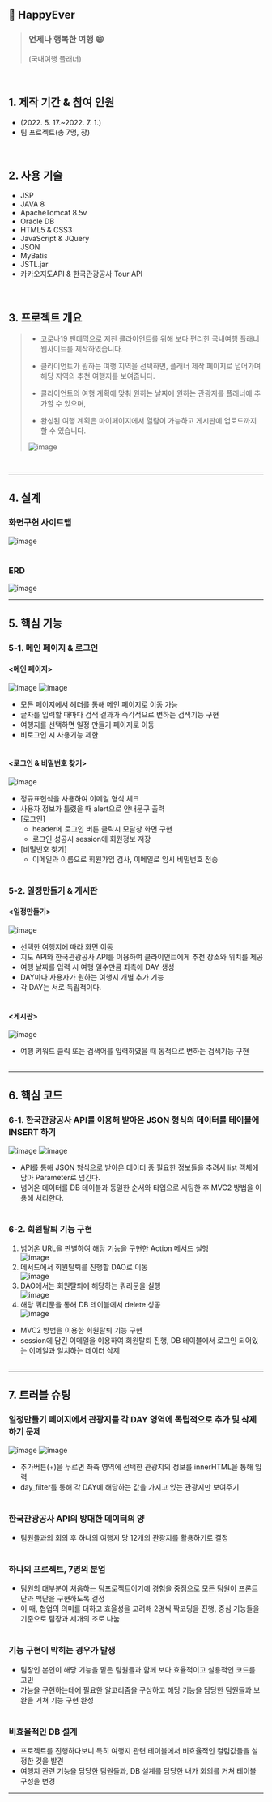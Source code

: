 ## :pushpin: HappyEver
>### 언제나 행복한 여행 :smile:
>(국내여행 플래너)
</br>

## 1. 제작 기간 & 참여 인원
- (2022. 5. 17.~2022. 7. 1.)
- 팀 프로젝트(총 7명, 장)
</br>

## 2. 사용 기술
- JSP
- JAVA 8
- ApacheTomcat 8.5v
- Oracle DB
- HTML5 & CSS3
- JavaScript & JQuery
- JSON
- MyBatis
- JSTL.jar
- 카카오지도API & 한국관광공사 Tour API
</br>

## 3. 프로젝트 개요
>- 코로나19 팬데믹으로 지친 클라이언트를 위해 보다 편리한 국내여행 플래너 웹사이트를 제작하였습니다. 
>
>- 클라이언트가 원하는 여행 지역을 선택하면, 플래너 제작 페이지로 넘어가며 해당 지역의 추천 여행지를 보여줍니다.
>
>- 클라이언트의 여행 계획에 맞춰 원하는 날짜에 원하는 관광지를 플래너에 추가할 수 있으며,
>
>- 완성된 여행 계획은 마이페이지에서 열람이 가능하고 게시판에 업로드까지 할 수 있습니다.
>
>![image](https://user-images.githubusercontent.com/101616249/181298194-1075f250-786c-4206-9c46-c170489510e9.png)

</br>

---

## 4. 설계
### 화면구현 사이트맵
![image](https://user-images.githubusercontent.com/101616249/181298709-9ce3dcd9-66ec-4a0f-938c-e63841fb9871.png)
</br></br>

### ERD
![image](https://user-images.githubusercontent.com/101616249/181298973-f9b13656-58f3-43ea-9235-bc38260eea9d.png)

---

## 5. 핵심 기능

### 5-1. 메인 페이지 & 로그인
#### <메인 페이지>
![image](https://user-images.githubusercontent.com/101616249/181301261-8514d51d-f225-4f65-a9ea-c97c2159876a.png)
![image](https://user-images.githubusercontent.com/101616249/181301310-ab941fe5-c394-4b17-9b2a-7c56b1b89ea8.png)

- 모든 페이지에서 헤더를 통해 메인 페이지로 이동 가능
- 글자를 입력할 때마다 검색 결과가 즉각적으로 변하는 검색기능 구현
- 여행지를 선택하면 일정 만들기 페이지로 이동
- 비로그인 시 사용기능 제한
</br></br>

#### <로그인 & 비밀번호 찾기>
![image](https://user-images.githubusercontent.com/101616249/181302292-5c8343e8-859b-43c1-88d4-3a175227ffb5.png)

- 정규표현식을 사용하여 이메일 형식 체크
- 사용자 정보가 틀렸을 때 alert으로 안내문구 출력
- [로그인]
  - header에 로그인 버튼 클릭시 모달창 화면 구현
  - 로그인 성공시 session에 회원정보 저장
- [비밀번호 찾기]
  - 이메일과 이름으로 회원가입 검사, 이메일로 임시 비밀번호 전송
</br></br>

### 5-2. 일정만들기 & 게시판
#### <일정만들기>
![image](https://user-images.githubusercontent.com/101616249/181305180-ab7da478-adf0-453e-8122-c6955e846f04.png)

- 선택한 여행지에 따라 화면 이동
- 지도 API와 한국관광공사 API를 이용하여 클라이언트에게 추천 장소와 위치를 제공
- 여행 날짜를 입력 시 여행 일수만큼 좌측에 DAY 생성
- DAY마다 사용자가 원하는 여행지 개별 추가 기능
- 각 DAY는 서로 독립적이다.
</br></br>

#### <게시판>
![image](https://user-images.githubusercontent.com/101616249/181305751-dff320bc-9b73-4b8e-a3a2-e53486e8c23e.png)

- 여행 키워드 클릭 또는 검색어를 입력하였을 때 동적으로 변하는 검색기능 구현
</br></br>

---

## 6. 핵심 코드

### 6-1. 한국관광공사 API를 이용해 받아온 JSON 형식의 데이터를 테이블에 INSERT 하기
![image](https://user-images.githubusercontent.com/101616249/181307577-4f9064fc-45e8-45cd-89ed-62fe01ffec0a.png)
![image](https://user-images.githubusercontent.com/101616249/181307870-1872988c-ebfe-4e25-86c8-c9d9b2a2e94b.png)

- API를 통해 JSON 형식으로 받아온 데이터 중 필요한 정보들을 추려서 list 객체에 담아 Parameter로 넘긴다.
- 넘어온 데이터를 DB 테이블과 동일한 순서와 타입으로 세팅한 후 MVC2 방법을 이용해 처리한다.</br></br>

### 6-2. 회원탈퇴 기능 구현
1. 넘어온 URL을 판별하여 해당 기능을 구현한 Action 메서드 실행</br>
![image](https://user-images.githubusercontent.com/101616249/181308881-0d544c11-b340-4883-b368-fc4ea0c38665.png)</br>
2. 메서드에서 회원탈퇴를 진행할 DAO로 이동</br>
![image](https://user-images.githubusercontent.com/101616249/181308924-54168b31-345f-4935-83f3-f863a67c14ce.png)</br>
3. DAO에서는 회원탈퇴에 해당하는 쿼리문을 실행</br>
![image](https://user-images.githubusercontent.com/101616249/181308995-63f6b8ad-7566-4b4d-8e40-cac48cbdcd3e.png)</br>
4. 해당 쿼리문을 통해 DB 테이블에서 delete 성공</br>
![image](https://user-images.githubusercontent.com/101616249/181309165-df61822f-2d3c-4be7-9b2b-640cb6326b28.png)</br>

- MVC2 방법을 이용한 회원탈퇴 기능 구현
- session에 담긴 이메일을 이용하여 회원탈퇴 진행, DB 테이블에서 로그인 되어있는 이메일과 일치하는 데이터 삭제 
</br></br>

---

## 7. 트러블 슈팅

### 일정만들기 페이지에서 관광지를 각 DAY 영역에 독립적으로 추가 및 삭제하기 문제
![image](https://user-images.githubusercontent.com/101616249/181312002-c2110165-9198-4f27-84d6-4e04b66f031b.png)
![image](https://user-images.githubusercontent.com/101616249/181312702-4eb9f44f-3932-4669-8746-9ce6ffc302bb.png)

- 추가버튼(+)을 누르면 좌측 영역에 선택한 관광지의 정보를 innerHTML을 통해 입력
- day_filter를 통해 각 DAY에 해당하는 값을 가지고 있는 관광지만 보여주기</br></br> 

### 한국관광공사 API의 방대한 데이터의 양
- 팀원들과의 회의 후 하나의 여행지 당 12개의 관광지를 활용하기로 결정</br></br>

### 하나의 프로젝트, 7명의 분업
- 팀원의 대부분이 처음하는 팀프로젝트이기에 경험을 중점으로 모든 팀원이 프론트단과 백단을 구현하도록 결정
- 이 때, 협업의 의미를 더하고 효율성을 고려해 2명씩 짝코딩을 진행, 중심 기능들을 기준으로 팀장과 세개의 조로 나눔</br></br> 

### 기능 구현이 막히는 경우가 발생
- 팀장인 본인이 해당 기능을 맡은 팀원들과 함께 보다 효율적이고 실용적인 코드를 고민
- 가능을 구현하는데에 필요한 알고리즘을 구상하고 해당 기능을 담당한 팀원들과 보완을 거쳐 기능 구현 완성</br></br>

### 비효율적인 DB 설계
- 프로젝트를 진행하다보니 특히 여행지 관련 테이블에서 비효율적인 컬럼값들을 설정한 것을 발견
- 여행지 관련 기능을 담당한 팀원들과, DB 설계를 담당한 내가 회의를 거쳐 테이블 구성을 변경

---





